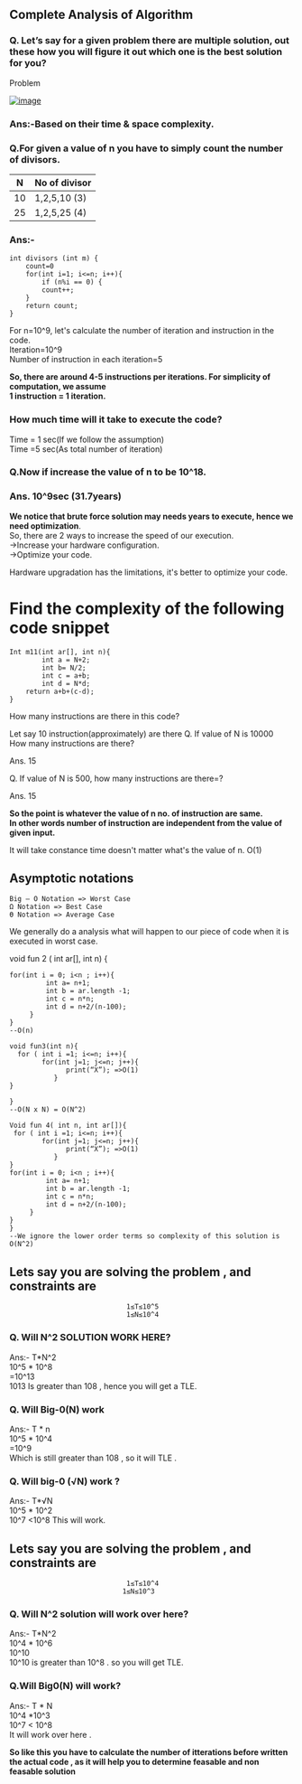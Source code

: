 
## Complete Analysis of Algorithm
### Q. Let’s say for a given problem there are multiple solution, out these how you will figure it out which one is the best solution for you?

Problem

[![image](https://www.linkpicture.com/q/Screenshot-331_1.png)](https://www.linkpicture.com/view.php?img=LPic631a44fc05c9a1306707651)

### Ans:-Based on their time & space complexity.

### Q.For given a value of n you have to simply count the number of divisors.  

| N     | No of divisor |
| ----------- | ----------- |
| 10     |  1,2,5,10 (3)        |
| 25   |  1,2,5,25 (4)     |

### Ans:-
```
int divisors (int m) {
    count=0
    for(int i=1; i<=n; i++){
        if (n%i == 0) {
        count++;
    }
    return count;
}

```


For n=10^9, let's calculate the number of iteration and instruction in the code.    
Iteration=10^9  
Number of instruction in each iteration=5  
 
**So, there are around 4-5 instructions per iterations.
For simplicity of computation, we assume  
1 instruction = 1 iteration.**  

### How much time will it take to execute the code?

Time = 1 sec(If we follow the assumption)  
Time =5 sec(As total number of iteration)   
### Q.Now if increase the value of n to be 10^18.  

### Ans. 10^9sec (31.7years)


**We notice that brute force solution may needs years to execute, hence we need optimization**.  
So, there are 2 ways to increase the speed of our execution.  
->Increase your hardware configuration.    
->Optimize your code.  	

Hardware upgradation has the limitations, it's better to optimize your code.

# Find the complexity of the following code snippet  
~~~
Int m11(int ar[], int n){
        int a = N+2;
        int b= N/2;
        int c = a+b;
        int d = N*d;
    return a+b+(c-d);
}	
~~~
How many instructions are there in this code?  

Let say 10 instruction(approximately) are there
Q. If value of N is 10000    
How many instructions are there?

Ans. 15  

Q. If value of N is 500,  how many instructions are there=?   

Ans. 15

**__So the point is whatever the value of n no. of instruction are same.  
In other words number of instruction are independent from the value of given input.__**

It will take constance time doesn't matter what's the value of n. O(1)  
## Asymptotic notations
	Big – O Notation => Worst Case
	Ω Notation => Best Case
	ϴ Notation => Average Case
We generally do a analysis what will happen to our piece of code when it is executed in worst case.


void fun 2 ( int ar[], int n) {
~~~
for(int i = 0; i<n ; i++){
         int a= n+1;
         int b = ar.length -1;
         int c = n*n;
         int d = n+2/(n-100);
     }
}
--O(n)
~~~ 
~~~
void fun3(int n){
  for ( int i =1; i<=n; i++){
        for(int j=1; j<=n; j++){
              print(“X”); =>O(1)
           }
}

}
--O(N x N) = O(N^2)
~~~
~~~
Void fun 4( int n, int ar[]){
 for ( int i =1; i<=n; i++){
        for(int j=1; j<=n; j++){
              print(“X”); =>O(1)
           }
}
for(int i = 0; i<n ; i++){
         int a= n+1;
         int b = ar.length -1;
         int c = n*n;
         int d = n+2/(n-100);
     }
}
}
--We ignore the lower order terms so complexity of this solution is O(N^2)
~~~

## Lets say you are solving the problem , and constraints are
                                 1≤T≤10^5
                                 1≤N≤10^4 
### Q. Will N^2 SOLUTION WORK HERE?
Ans:- T*N^2   
10^5 * 10^8   
=10^13   
1013 Is greater than 108  , hence you will get a TLE.  
### Q. Will Big-0(N) work   
Ans:- T * n    
10^5 * 10^4   
=10^9   
Which is still greater than 108 , so it will TLE .  

### Q. Will big-0 (√N) work ?
Ans:- T*√N  
 10^5 * 10^2  
10^7 <10^8 
This will work.
## Lets say you are solving the problem , and constraints are

                                 1≤T≤10^4 
                                1≤N≤10^3 
### Q. Will N^2 solution will work over here?
Ans:- T*N^2   
10^4 * 10^6  
10^10   
10^10  is greater than 10^8 . so you will get TLE.

### Q.Will Big0(N) will work?
 Ans:- T * N  
10^4 *10^3   
10^7 < 10^8    
It will work over here .  

**So like this you have to calculate the number of itterations before written the actual code , as it will help you to determine feasable and non feasable solution** 

